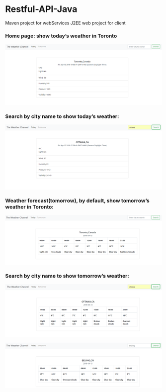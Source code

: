 # Restful-API-Java

Maven project for webServices
J2EE web project for client
### Home page: show today’s weather in Toronto
 <p><img src="screenshots/1.png"></p>

### Search by city name to show today’s weather:
 <p><img src="screenshots/2.png"></p>

### Weather forecast(tomorrow), by default, show tomorrow’s weather in Toronto:
 <p><img src="screenshots/3.png"></p>

### Search by city name to show tomorrow’s weather:
<p><img src="screenshots/4.png"></p>
<p><img src="screenshots/5.png"></p>
